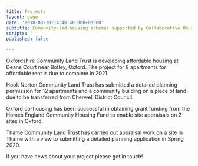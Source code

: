 ```yaml
---
title: Projects
layout: page
date: '2018-08-30T14:48:48.000+00:00'
subtitle: Community-led housing schemes supported by Collaborative Housing partners
scripts: ''
published: false

---
```

Oxfordshire Community Land Trust is developing affordable housing at Deans Court near Botley, Oxford.  The project for 8 apartments for affordable rent is due to complete in 2021.

Hook Norton Community Land Trust has submitted a detailed planning permission for 12 apartments and a community building on a piece of land due to be transferred from Cherwell District Council.

Oxford co-housing has been successful in obtaining grant funding from the Homes England Community Housing Fund to enable site appraisals on 2 sites in Oxford. 

Thame Community Land Trust has carried out appraisal work on a site in Thame with a view to submitting  a detailed planning application in Spring 2020.

If you have news about your project please get in touch! 